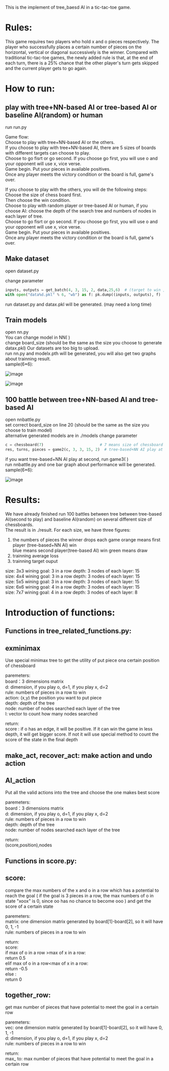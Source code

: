 This is the implement of tree_baesd AI in a tic-tac-toe game.  
  
Rules: 
==
This game requires two players who hold x and o pieces respectively. The player who successfully places a certain number of pieces on the horizontal, vertical or diagonal successively is the winner. Compared with traditional tic-tac-toe games, the newly added rule is that, at the end of each turn, there is a 25% chance that the other player's turn gets skipped and the current player gets to go again.  
  

  
How to run:  
==
  
play with tree+NN-based AI or tree-based AI or baseline AI(random) or human
--
run run.py  
  
Game flow:  
Choose to play with tree+NN-based AI or the others.  
If you choose to play with tree+NN-based AI, there are 5 sizes of boards with different targets can choose to play.  
Choose to go fisrt or go second. If you choose go first, you will use o and your opponent will use x, vice verse.    
Game begin. Put your pieces in available positives.    
Once any player meets the victory condition or the board is full, game's over.    

If you choose to play with the others, you will de the following steps:  
Choose the size of chess board first.     
Then choose the win condition.    
Choose to play with random player or tree-based AI or human, if you choose AI: choose the depth of the search tree and numbers of nodes in each layer of tree.  
Choose to go fisrt or go second. If you choose go first, you will use o and your opponent will use x, vice verse.  
Game begin. Put your pieces in available positives.  
Once any player meets the victory condition or the board is full, game's over.   
  
  
  
  

Make dataset
--
open dataset.py  

change parameter  
```python
inputs, outputs = get_batch(4, 3, 15, 2, data,25,6)  # (target to win ,tree depth,number of nodes each layer, 2 means tree-based AI will be x(second to play, list to store data, numbers of games, board size)  
with open("data%d.pkl" % 6, "wb") as f: pk.dump((inputs, outputs), f)  # 6 means board size 

```
run dataset.py and datax.pkl will be generated. (may need a long time)
  
Train models
--
open nn.py  
You can change model in NN( )  
change board_size (should be the same as the size you choose to generate datax.pkl)
Our datasets are too big to upload.  
run nn.py and modelx.pth will be generated, you will also get two graphs about trainning result.  
sample(6*6):  

![image](https://github.com/JiaxinSong/tictactoe/blob/master/neural_network_implement/n61.jpg)  

![image](https://github.com/JiaxinSong/tictactoe/blob/master/neural_network_implement/n62.jpg)  

100 battle between tree+NN-based AI and tree-based AI
--  
open nnbattle.py    
set correct board_size on line 20 (should be the same as the size you choose to train model)  
alternative generated models are in ./models 
change parameter    
```python
c = chessboard(7)                         # 7 means size of chessboard  
res, turns, pieces = game2(c, 3, 3, 15, 2)  # tree-based+NN AI play at first (board, rule,depth,node, p1)
```
if you want tree-based+NN AI play at second, run game3( )  
run nnbattle.py and one bar graph about performance will be generated.   
sample(6*6):  

![image](https://github.com/JiaxinSong/tictactoe/blob/master/neural_network_implement/b62.jpg)  





Results:
==
We have already finished run 100 battles between tree between tree-based AI(second to play) and baseline AI(random) on several different size of chessboards.  
The result is in ./result. 
For each size, we have three figures:
1. the numbers of pieces the winner drops each game 
     orange means first player (tree-based+NN AI) win    
     blue means second player(tree-based AI) win 
     green means draw 
2. trainning average loss
3. trainning target ouput

size: 3x3            wining goal: 3 in a row       depth: 3     nodes of each layer: 15   
size: 4x4            wining goal: 3 in a row       depth: 3     nodes of each layer: 15  
size: 5x5            wining goal: 3 in a row       depth: 3     nodes of each layer: 15  
size: 6x6            wining goal: 4 in a row       depth: 3     nodes of each layer: 15  
size: 7x7            wining goal: 4 in a row       depth: 3     nodes of each layer: 8  

Introduction of functions:  
==


Functions in tree_related_functions.py:  
--
exminimax 
--
Use special minimax tree to get the utility of put piece ona certain position of chessboard  

paremeters:  
board：3 dimensions matrix   
d: dimension, if you play o, d=1, if you play x, d=2  
rule: numbers of pieces in a row to win  
action: (x,y) the position you want to put piece   
depth: depth of the tree  
node: number of nodes searched each layer of the tree  
l: vector to count how many nodes searched   

return:  
score : if o has an edge, it will be positive. If it can win the game in less depth, it will get bigger score. If not it will use special method to count the score of the state in the final depth   


make_act, recover_act: make action and undo action  
--

AI_action  
--
Put all the valid actions into the tree and choose the one makes best score  
  
paremeters:  
board：3 dimensions matrix   
d: dimension, if you play o, d=1, if you play x, d=2  
rule: numbers of pieces in a row to win  
depth: depth of the tree  
node: number of nodes searched each layer of the tree  
  
return:   
(score,position),nodes  
  
    
  
Functions in score.py:  
--
score:  
--
compare the max numbers of the x and o in a row which has a potential to reach the goal ( if the goal is 3 pieces in a row, the max numbers of o in state "xoox" is 0, since oo has no chance to become ooo ) and get the score of a certain state  
  
paremeters:  
matrix: one dimension matrix generated by board[1]-board[2], so it will have 0, 1, -1  
rule: numbers of pieces in a row to win  
  
return:  
score:   
if max of o in a row >max of x in a row:  
    return 0.5  
elif max of o in a row<max of x in a row:  
    return  -0.5  
else :  
    return 0  
  
together_row:  
--
get max number of pieces that have potential to meet the goal in a certain row   
  
paremeters:  
vec: one dimension matrix generated by board[1]-board[2], so it will have 0, 1, -1  
d: dimension, if you play o, d=1, if you play x, d=2  
rule: numbers of pieces in a row to win   
  
return:  
max_ to: max number of pieces that have potential to meet the goal in a certain row   
